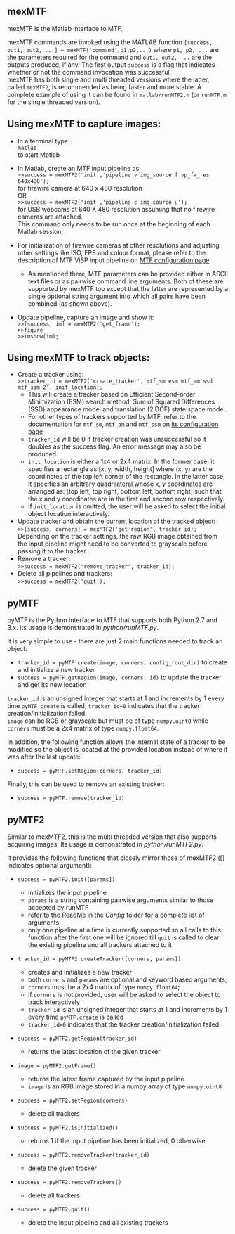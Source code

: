 mexMTF
------

mexMTF is the Matlab interface to MTF.

mexMTF commands are invoked using the MATLAB function `[success, out1,
out2, ...] = mexMTF('command',p1,p2,...)` where `p1, p2, ...` are the
parameters required for the command and `out1, out2, ...` are the outputs
produced, if any. The first output `success` is a flag that indicates
whether or not the command invocation was successful. \
 mexMTF has both single and multi threaded versions where the latter,
called `mexMTF2`, is recommended as being faster and more stable. A
complete example of using it can be found in
`matlab/runMTF2.m` (or `runMTF.m` for the single threaded version).

Using mexMTF to capture images:
-------------------------------

-   In a terminal type:\
     `matlab`\
     to start Matlab
-   In Matlab, create an MTF input pipeline as: \
     `>>success = mexMTF2('init','pipeline v img_source f vp_fw_res
    640x480');` \
     for firewire camera at 640 x 480 resolution \
     OR\
     `>>success = mexMTF2('init','pipeline c img_source u');` \
     for USB webcams at 640 X 480 resolution assuming that no firewire
    cameras are attached.<br>
	This command only needs to be run once at the beginning of each Matlab session.

-   For initialization of firewire cameras at other resolutions and
    adjusting other settings like ISO, FPS and colour format, please
    refer to the description of MTF ViSP input pipeline on [MTF
    configuration
    page](http://webdocs.cs.ualberta.ca/~vis/mtf/params.html).
    -   As mentioned there, MTF parameters can be provided either in
        ASCII text files or as pairwise command line arguments. Both of
        these are supported by mexMTF too except that the latter are
        represented by a single optional string argument into which all
        pairs have been combined (as shown above).
-   Update pipeline, capture an image and show it: \
     `>>[success, im] = mexMTF2('get_frame');`\
     `>>figure`\
     `>>imshow(im);`

Using mexMTF to track objects:
------------------------------

-   Create a tracker using:\
     `>>tracker_id = mexMTF2('create_tracker','mtf_sm esm mtf_am
    ssd mtf_ssm 2', init_location);`
    -   This will create a tracker based on Efficient Second-order
        Minimization (ESM) search method, Sum of Squared Differences
        (SSD) appearance model and translation (2 DOF) state space
        model.
    -   For other types of trackers supported by MTF, refer to the
        documentation for `mtf_sm`, `mtf_am` and `mtf_ssm` on [its
        configuration
        page](http://webdocs.cs.ualberta.ca/~vis/mtf/params.html)
    -   `tracker_id` will be 0 if tracker creation was unsuccessful so it
        doubles as the success flag. An error message may also be
        produced.
    -   `init_location` is either a 1x4 or 2x4 matrix. In the former
        case, it specifies a rectangle as [x, y, width, height] where
        (x, y) are the coordinates of the top left corner of the
        rectangle. In the latter case, it specifies an arbitrary
        quadrilateral whose x, y coordinates are arranged as: [top left,
        top right, bottom left, bottom right] such that the x and y
        coordinates are in the first and second row respectively.
    -   If `init_location` is omitted, the user will be asked to select
        the initial object location interactively.
-   Update tracker and obtain the current location of the tracked
    object:\
     `>>[success, corners] = mexMTF2('get_region', tracker_id);` \
     Depending on the tracker settings, the raw RGB image obtained from
    the input pipeline might need to be converted to grayscale before
    passing it to the tracker.
-   Remove a tracker:\
     `>>success = mexMTF2('remove_tracker', tracker_id);`
-   Delete all pipelines and trackers:\
     `>>success = mexMTF2('quit');`
	 
	 
pyMTF
-----

pyMTF is the Python interface to MTF that supports both Python 2.7 and 3.x.
Its usage is demonstrated in _python/runMTF.py_.

It is very simple to use - there are just 2 main functions needed to track an object:

-   `tracker_id = pyMTF.create(image, corners, config_root_dir)` to create and initialize a new tracker
-   `success = pyMTF.getRegion(image, corners, id)` to update the tracker and get its new location

`tracker_id` is an unsigned integer that starts at 1 and increments by 1 every time `pyMTF.create` is called; `tracker_id=0` indicates that the tracker creation/initialization failed.  
`image` can be RGB or grayscale but must be of type `numpy.uint8` while `corners` must be a 2x4 matrix of type `numpy.float64`.  

In addition, the following function allows the internal state of a tracker to be modified so the object is located at the provided location instead of where it was after the last update:

-   `success = pyMTF.setRegion(corners, tracker_id)`  

Finally, this can be used to remove an existing tracker:

-   `success = pyMTF.remove(tracker_id)`

pyMTF2
-----

Similar to mexMTF2, this is the multi threaded version that also supports acquiring images. 
Its usage is demonstrated in _python/runMTF2.py_.

It provides the following functions that closely mirror those of mexMTF2 ([]  indicates optional argument):


-   `success = pyMTF2.init([params])`
    - initializes the input pipeline
    - `params` is a string containing pairwise arguments similar to those accepted by runMTF
    - refer to the ReadMe in the _Config_ folder for a complete list of arguments
    - only one pipeline at a time is currently supported so all calls to this function after the first one will be ignored till `quit` is called to clear the existing pipeline and all trackers attached to it

-   `tracker_id = pyMTF2.createTracker([corners, params])`
    - creates and initializes a new tracker
    - both  `corners`  and `params` are optional and keyword based arguments;
    - `corners` must be a 2x4 matrix of type `numpy.float64`;
    - if `corners` is not provided, user will be asked to select the object to track interactively
    - `tracker_id` is an unsigned integer that starts at 1 and increments by 1 every time `pyMTF.create` is called
    - `tracker_id=0` indicates that the tracker creation/initialization failed.
	
-   `success = pyMTF2.getRegion(tracker_id)`
    - returns the latest location of the given tracker
	
-   `image = pyMTF2.getFrame()`
    - returns the latest frame captured by the input pipeline
    - `image` is an RGB image stored in a numpy array of type `numpy.uint8`
	
-   `success = pyMTF2.setRegion(corners)`
    - delete all trackers

-   `success = pyMTF2.isInitialized()`
    - returns 1 if the input pipeline has been initialized, 0 otherwise	

-   `success = pyMTF2.removeTracker(tracker_id)`
    - delete the given tracker
	
-   `success = pyMTF2.removeTrackers()`
    - delete all trackers	
	
-   `success = pyMTF2.quit()`
    - delete the input pipeline and all existing trackers
	
	

